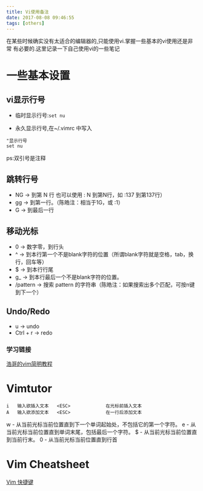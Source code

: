 ```yaml
---
title: Vi使用备注
date: 2017-08-08 09:46:55
tags: [others]
---
```

在某些时候确实没有太适合的编辑器的,只能使用vi.掌握一些基本的vi使用还是非常
有必要的.这里记录一下自己使用vi的一些笔记<!--more-->

# 一些基本设置
## vi显示行号
- 临时显示行号:`set nu`

- 永久显示行号,在~/.vimrc 中写入
```
"显示行号
set nu
```
ps:双引号是注释

## 跳转行号
- NG → 到第 N 行 也可以使用 : N 到第N行，如 :137 到第137行）
- gg → 到第一行。（陈皓注：相当于1G，或 :1）
- G → 到最后一行

## 移动光标
- 0 → 数字零，到行头
- ^ → 到本行第一个不是blank字符的位置（所谓blank字符就是空格，tab，换行，回车等）
- $ → 到本行行尾
- g_ → 到本行最后一个不是blank字符的位置。
- /pattern → 搜索 pattern 的字符串（陈皓注：如果搜索出多个匹配，可按n键到下一个）

## Undo/Redo
- u → undo
- Ctrl + r → redo

### 学习链接
[浩哥的vim简明教程](http://coolshell.cn/articles/5426.html)

# Vimtutor
```
i   输入欲插入文本   <ESC>             在光标前插入文本
A   输入欲添加文本   <ESC>             在一行后添加文本
```
w - 从当前光标当前位置直到下一个单词起始处，不包括它的第一个字符。
e - 从当前光标当前位置直到单词末尾，包括最后一个字符。
$ - 从当前光标当前位置直到当前行末。
0 - 从当前光标当前位置直到行首



# Vim Cheatsheet
[Vim 快捷键](http://zjsnowman.com/local/vim.txt)

